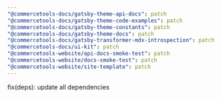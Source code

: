 ```yaml
---
"@commercetools-docs/gatsby-theme-api-docs": patch
"@commercetools-docs/gatsby-theme-code-examples": patch
"@commercetools-docs/gatsby-theme-constants": patch
"@commercetools-docs/gatsby-theme-docs": patch
"@commercetools-docs/gatsby-transformer-mdx-introspection": patch
"@commercetools-docs/ui-kit": patch
"@commercetools-website/api-docs-smoke-test": patch
"@commercetools-website/docs-smoke-test": patch
"@commercetools-website/site-template": patch
---
```


fix(deps): update all dependencies
